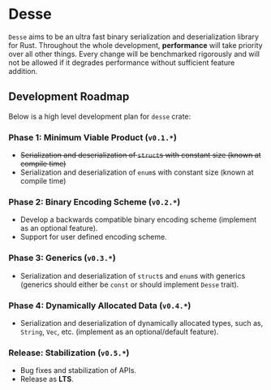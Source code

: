 # Desse

`Desse` aims to be an ultra fast binary serialization and deserialization library for Rust. Throughout the whole
development, **performance** will take priority over all other things. Every change will be benchmarked rigorously and
will not be allowed if it degrades performance without sufficient feature addition.

## Development Roadmap

Below is a high level development plan for `desse` crate:

### Phase 1: Minimum Viable Product (`v0.1.*`)

- ~~Serialization and deserialization of `struct`s with constant size (known at compile time)~~
- Serialization and deserialization of `enum`s with constant size (known at compile time)

### Phase 2: Binary Encoding Scheme (`v0.2.*`)

- Develop a backwards compatible binary encoding scheme (implement as an optional feature).
- Support for user defined encoding scheme.

### Phase 3: Generics (`v0.3.*`)

- Serialization and deserialization of `struct`s and `enum`s with generics (generics should either be `const` or
  should implement `Desse` trait).

### Phase 4: Dynamically Allocated Data (`v0.4.*`)

- Serialization and deserialization of dynamically allocated types, such as, `String`, `Vec`, etc. (implement as an
  optional/default feature).

### **Release**: Stabilization (`v0.5.*`)

- Bug fixes and stabilization of APIs.
- Release as **LTS**.
